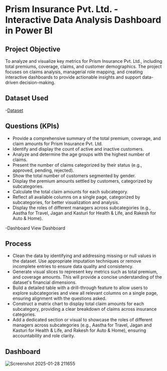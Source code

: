 
# Prism Insurance Pvt. Ltd. - Interactive Data Analysis Dashboard in Power BI
## Project Objective
To analyze and visualize key metrics for Prism Insurance Pvt. Ltd., including total premiums, coverage, claims, and customer demographics. The project focuses on claims analysis, managerial role mapping, and creating interactive dashboards to provide actionable insights and support data-driven decision-making.

## Dataset Used

-<a href="https://github.com/KirankumarB17/PowerBI-Dashboard/blob/main/InsuranceData%20.csv">Dataset</a>


## Questions (KPIs)
- Provide a comprehensive summary of the total premium, coverage, and claim amounts for Prism Insurance Pvt. Ltd.
- Identify and display the count of active and inactive customers.
- Analyze and determine the age groups with the highest number of claims.
- Present the number of claims categorized by their status (e.g., approved, pending, rejected).
- Show the total number of customers segmented by gender.
- Display the premium amounts settled by customers, categorized by subcategories.
- Calculate the total claim amounts for each subcategory.
- Reflect all available columns on a single page, categorized by subcategories, for better visualization and analysis.
- Display the roles of different managers across subcategories (e.g., Aastha for Travel, Jagan and Kasturi for Health & Life, and Rakesh for Auto & Home).


-Dashboard <a hrtf ="https://github.com/KirankumarB17/PowerBI-Dashboard/blob/main/Screenshot.png">View Dashboard</a>



## Process

- Clean the data by identifying and addressing missing or null values in the dataset. Use appropriate imputation techniques or remove incomplete entries to ensure data quality and consistency.
- Generate visual slices to represent key metrics such as total premium, and coverage amounts. This will provide a concise understanding of the dataset's financial dimensions.
- Build a detailed table with a drill-through feature to allow users to explore subcategories and view all relevant columns on a single page, ensuring alignment with the questions asked.
- Construct a matrix chart to display total claim amounts for each subcategory, providing a clear breakdown of claims across insurance categories.
- Add a dedicated section or visual to showcase the roles of different managers across subcategories (e.g., Aastha for Travel, Jagan and Kasturi for Health & Life, and Rakesh for Auto & Home), ensuring accountability and role clarity.

## Dashboard
![Screenshot 2025-01-28 211655](https://github.com/user-attachments/assets/3dc647e8-3915-4231-bc6d-9dd1ebcc6626)




   
   
